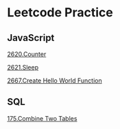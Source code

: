 # Leetcode Practice

## JavaScript
[2620.Counter](https://github.com/davidteng95/Leetcode_practice/blob/main/JavaScript_practice/2620_Counter.js)

[2621.Sleep](https://github.com/davidteng95/Leetcode_practice/blob/main/JavaScript_practice/2621_Sleep.js)

[2667.Create Hello World Function](https://github.com/davidteng95/Leetcode_practice/blob/main/JavaScript_practice/2667_CreateHelloWorldFunction.js)

## SQL
[175.Combine Two Tables](https://github.com/davidteng95/Leetcode_practice/blob/main/Database/175_CombineTwoTables.sql)
